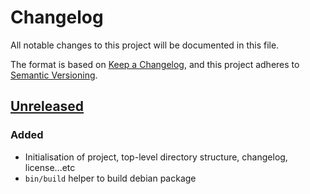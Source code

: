 # Changelog

All notable changes to this project will be documented in this file.

The format is based on [Keep a Changelog](https://keepachangelog.com/en/1.0.0/),
and this project adheres to [Semantic Versioning](https://semver.org/spec/v2.0.0.html).

## [Unreleased]

### Added

* Initialisation of project, top-level directory structure, changelog, license...etc 
* `bin/build` helper to build debian package

[unreleased]: https://github.com/aedart/bashy/compare/HEAD
